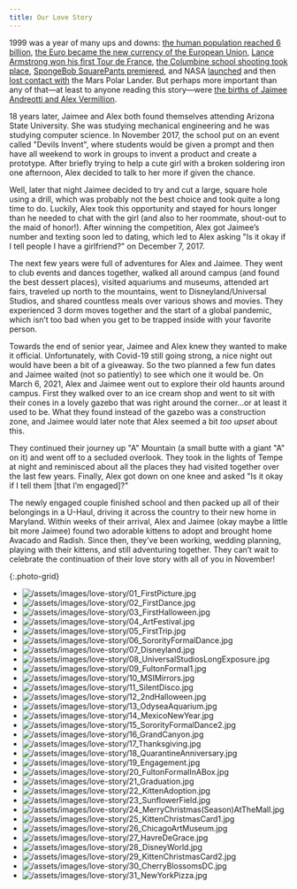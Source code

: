 ```yaml
---
title: Our Love Story
---
```


1999 was a year of many ups and downs: [the human population reached 6 billion](https://en.wikipedia.org/wiki/Day_of_Six_Billion), [the Euro became the new currency of the European Union](https://en.wikipedia.org/wiki/Euro#Introduction), [Lance Armstrong won his first Tour de France](https://en.wikipedia.org/wiki/1999_Tour_de_France#Final_standings), [the Columbine school shooting took place](https://en.wikipedia.org/wiki/Columbine_High_School_massacre), [SpongeBob SquarePants premiered](https://en.wikipedia.org/wiki/List_of_SpongeBob_SquarePants_episodes#Season_1_%281999%E2%80%932001%29), and NASA [launched](https://en.wikipedia.org/wiki/Mars_Polar_Lander#Launch_and_trajectory) and then [lost contact with](https://en.wikipedia.org/wiki/Mars_Polar_Lander#Loss_of_communications) the Mars Polar Lander. But perhaps more important than any of that—at least to anyone reading this story—were [the births of Jaimee Andreotti and Alex Vermillion](https://en.wikipedia.org/wiki/Category:1999_births).

18 years later, Jaimee and Alex both found themselves attending Arizona State University. She was studying mechanical engineering and he was studying computer science. In November 2017, the school put on an event called "Devils Invent", where students would be given a prompt and then have all weekend to work in groups to invent a product and create a prototype. After briefly trying to help a cute girl with a broken soldering iron one afternoon, Alex decided to talk to her more if given the chance. 

Well, later that night Jaimee decided to try and cut a large, square hole using a drill, which was probably not the best choice and took quite a long time to do. Luckily, Alex took this opportunity and stayed for hours longer than he needed to chat with the girl (and also to her roommate, shout-out to the maid of honor!). After winning the competition, Alex got Jaimee’s number and texting soon led to dating, which led to Alex asking "Is it okay if I tell people I have a girlfriend?" on December 7, 2017.

The next few years were full of adventures for Alex and Jaimee. They went to club events and dances together, walked all around campus (and found the best dessert places), visited aquariums and museums, attended art fairs, traveled up north to the mountains, went to Disneyland/Universal Studios, and shared countless meals over various shows and movies. They experienced 3 dorm moves together and the start of a global pandemic, which isn’t too bad when you get to be trapped inside with your favorite person.

Towards the end of senior year, Jaimee and Alex knew they wanted to make it official. Unfortunately, with Covid-19 still going strong, a nice night out would have been a bit of a giveaway. So the two planned a few fun dates and Jaimee waited (not so patiently) to see which one it would be. On March 6, 2021, Alex and Jaimee went out to explore their old haunts around campus. First they walked over to an ice cream shop and went to sit with their cones in a lovely gazebo that was right around the corner...or at least it used to be. What they found instead of the gazebo was a construction zone, and Jaimee would later note that Alex seemed a bit *too upset* about this. 

They continued their journey up "A" Mountain (a small butte with a giant "A" on it) and went off to a secluded overlook. They took in the lights of Tempe at night and reminisced about all the places they had visited together over the last few years. Finally, Alex got down on one knee and asked "Is it okay if I tell them [that I’m engaged]?"

The newly engaged couple finished school and then packed up all of their belongings in a U-Haul, driving it across the country to their new home in Maryland. Within weeks of their arrival, Alex and Jaimee (okay maybe a little bit more Jaimee) found two adorable kittens to adopt and brought home Avacado and Radish. Since then, they’ve been working, wedding planning, playing with their kittens, and still adventuring together. They can’t wait to celebrate the continuation of their love story with all of you in November!

{:.photo-grid}
- ![/assets/images/love-story/01_FirstPicture.jpg](01_FirstPicture.jpg)
- ![/assets/images/love-story/02_FirstDance.jpg](02_FirstDance.jpg)
- ![/assets/images/love-story/03_FirstHalloween.jpg](03_FirstHalloween.jpg)
- ![/assets/images/love-story/04_ArtFestival.jpg](04_ArtFestival.jpg)
- ![/assets/images/love-story/05_FirstTrip.jpg](05_FirstTrip.jpg)
- ![/assets/images/love-story/06_SororityFormalDance.jpg](06_SororityFormalDance.jpg)
- ![/assets/images/love-story/07_Disneyland.jpg](07_Disneyland.jpg)
- ![/assets/images/love-story/08_UniversalStudiosLongExposure.jpg](08_UniversalStudiosLongExposure.jpg)
- ![/assets/images/love-story/09_FultonFormal1.jpg](09_FultonFormal1.jpg)
- ![/assets/images/love-story/10_MSIMirrors.jpg](10_MSIMirrors.jpg)
- ![/assets/images/love-story/11_SilentDisco.jpg](11_SilentDisco.jpg)
- ![/assets/images/love-story/12_2ndHalloween.jpg](12_2ndHalloween.jpg)
- ![/assets/images/love-story/13_OdyseaAquarium.jpg](13_OdyseaAquarium.jpg)
- ![/assets/images/love-story/14_MexicoNewYear.jpg](14_MexicoNewYear.jpg)
- ![/assets/images/love-story/15_SororityFormalDance2.jpg](15_SororityFormalDance2.jpg)
- ![/assets/images/love-story/16_GrandCanyon.jpg](16_GrandCanyon.jpg)
- ![/assets/images/love-story/17_Thanksgiving.jpg](17_Thanksgiving.jpg)
- ![/assets/images/love-story/18_QuarantineAnniversary.jpg](18_QuarantineAnniversary.jpg)
- ![/assets/images/love-story/19_Engagement.jpg](19_Engagement.jpg)
- ![/assets/images/love-story/20_FultonFormalInABox.jpg](20_FultonFormalInABox.jpg)
- ![/assets/images/love-story/21_Graduation.jpg](21_Graduation.jpg)
- ![/assets/images/love-story/22_KittenAdoption.jpg](22_KittenAdoption.jpg)
- ![/assets/images/love-story/23_SunflowerField.jpg](23_SunflowerField.jpg)
- ![/assets/images/love-story/24_MerryChristmas(Season)AtTheMall.jpg](24_MerryChristmas%28Season%29AtTheMall.jpg)
- ![/assets/images/love-story/25_KittenChristmasCard1.jpg](25_KittenChristmasCard1.jpg)
- ![/assets/images/love-story/26_ChicagoArtMuseum.jpg](26_ChicagoArtMuseum.jpg)
- ![/assets/images/love-story/27_HavreDeGrace.jpg](27_HavreDeGrace.jpg)
- ![/assets/images/love-story/28_DisneyWorld.jpg](28_DisneyWorld.jpg)
- ![/assets/images/love-story/29_KittenChristmasCard2.jpg](29_KittenChristmasCard2.jpg)
- ![/assets/images/love-story/30_CherryBlossomsDC.jpg](30_CherryBlossomsDC.jpg)
- ![/assets/images/love-story/31_NewYorkPizza.jpg](31_NewYorkPizza.jpg)
